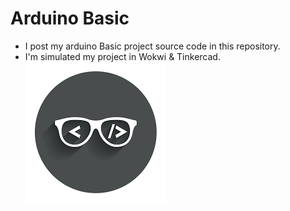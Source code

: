 # Arduino Basic
- I post my arduino Basic project source code in this repository.
- I'm simulated my project in Wokwi & Tinkercad.
![alt text](https://github.com/Murugavel14/Arduino/blob/main/images.png)
